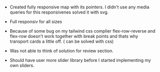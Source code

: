 - Created fully responsive map with its pointers. I didn't use any media queries for this responsivenes solved it with svg.
- Full responsiv for all sizes 

- Because of some bug on my tailwind css complier flex-row-reverse and flex-row doesn't work together with break points and thats why transport cards a little off. ( can be solved with css)
- Was not able to think of solution for review section.
- Should have user more slider library before I started implementing my own sliders.
